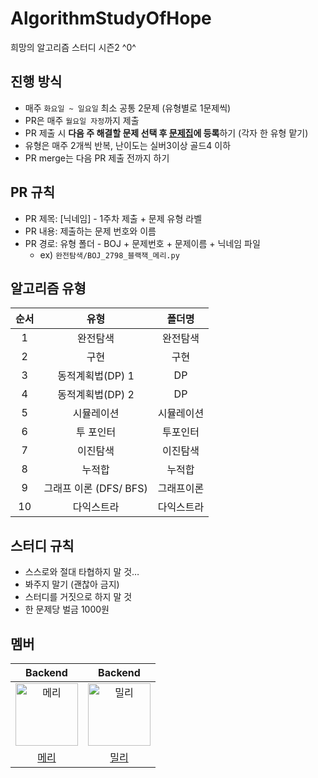 # AlgorithmStudyOfHope

희망의 알고리즘 스터디 시즌2 ^0^

## 진행 방식

- 매주 `화요일 ~ 일요일` 최소 공통 2문제 (유형별로 1문제씩)
- PR은 매주 `월요일 자정`까지 제출
- PR 제출 시 **다음 주 해결할 문제 선택 후 [문제집](https://www.acmicpc.net/workbook/view/16042)에 등록**하기 (각자 한 유형 맡기)
- 유형은 매주 2개씩 반복, 난이도는 실버3이상 골드4 이하
- PR merge는 다음 PR 제출 전까지 하기

## PR 규칙

- PR 제목: [닉네임] - 1주차 제출 + 문제 유형 라벨
- PR 내용: 제출하는 문제 번호와 이름
- PR 경로: 유형 폴더 - BOJ + 문제번호 + 문제이름 + 닉네임 파일
  - ex) `완전탐색/BOJ_2798_블랙잭_메리.py`

## 알고리즘 유형

| 순서 |          유형          |   폴더명   |
| :--: | :--------------------: | :--------: |
|  1   |        완전탐색        |  완전탐색  |
|  2   |          구현          |    구현    |
|  3   |    동적계획법(DP) 1    |     DP     |
|  4   |    동적계획법(DP) 2    |     DP     |
|  5   |       시뮬레이션       | 시뮬레이션 |
|  6   |       투 포인터        |  투포인터  |
|  7   |        이진탐색        |  이진탐색  |
|  8   |         누적합         |   누적합   |
|  9   | 그래프 이론 (DFS/ BFS) | 그래프이론 |
|  10  |       다익스트라       | 다익스트라 |

## 스터디 규칙

- 스스로와 절대 타협하지 말 것…
- 봐주지 말기 (괜찮아 금지)
- 스터디를 거짓으로 하지 말 것
- 한 문제당 벌금 1000원

## 멤버

|                                         Backend                                          |                                         Backend                                          |
| :--------------------------------------------------------------------------------------: | :--------------------------------------------------------------------------------------: |
| <img src="https://avatars.githubusercontent.com/u/81925468?v=4" width=100px alt="메리"/> | <img src="https://avatars.githubusercontent.com/u/39994337?v=4" width=100px alt="밀리"/> |
|                            [메리](https://github.com/swonny)                             |                           [밀리](https://github.com/miseongk)                            |
